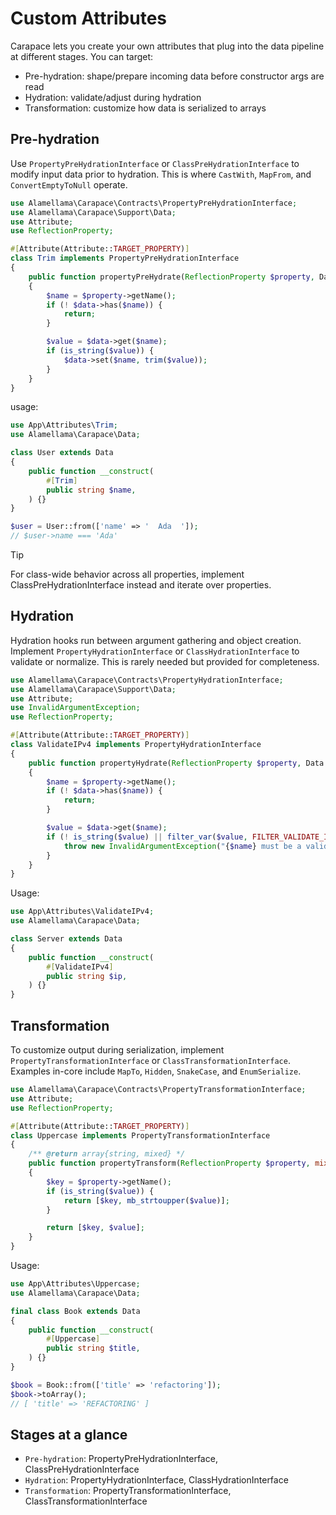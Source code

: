 # Custom Attributes

Carapace lets you create your own attributes that plug into the data pipeline at different stages. You can target:

- Pre-hydration: shape/prepare incoming data before constructor args are read
- Hydration: validate/adjust during hydration
- Transformation: customize how data is serialized to arrays

## Pre-hydration

Use `PropertyPreHydrationInterface` or `ClassPreHydrationInterface` to modify input data prior to hydration.
This is where `CastWith`, `MapFrom`, and `ConvertEmptyToNull` operate.

```php
use Alamellama\Carapace\Contracts\PropertyPreHydrationInterface;
use Alamellama\Carapace\Support\Data;
use Attribute;
use ReflectionProperty;

#[Attribute(Attribute::TARGET_PROPERTY)]
class Trim implements PropertyPreHydrationInterface
{
    public function propertyPreHydrate(ReflectionProperty $property, Data $data): void
    {
        $name = $property->getName();
        if (! $data->has($name)) {
            return;
        }

        $value = $data->get($name);
        if (is_string($value)) {
            $data->set($name, trim($value));
        }
    }
}
```

usage:

```php
use App\Attributes\Trim;
use Alamellama\Carapace\Data;

class User extends Data
{
    public function __construct(
        #[Trim]
        public string $name,
    ) {}
}

$user = User::from(['name' => '  Ada  ']);
// $user->name === 'Ada'
```

> [!tip]
> For class-wide behavior across all properties, implement ClassPreHydrationInterface instead and iterate over properties.

## Hydration

Hydration hooks run between argument gathering and object creation. Implement `PropertyHydrationInterface` or `ClassHydrationInterface` to validate or normalize. This is rarely needed but provided for completeness.

```php
use Alamellama\Carapace\Contracts\PropertyHydrationInterface;
use Alamellama\Carapace\Support\Data;
use Attribute;
use InvalidArgumentException;
use ReflectionProperty;

#[Attribute(Attribute::TARGET_PROPERTY)]
class ValidateIPv4 implements PropertyHydrationInterface
{
    public function propertyHydrate(ReflectionProperty $property, Data $data): void
    {
        $name = $property->getName();
        if (! $data->has($name)) {
            return;
        }

        $value = $data->get($name);
        if (! is_string($value) || filter_var($value, FILTER_VALIDATE_IP, FILTER_FLAG_IPV4) === false) {
            throw new InvalidArgumentException("{$name} must be a valid IPv4 address");
        }
    }
}
```

Usage:

```php
use App\Attributes\ValidateIPv4;
use Alamellama\Carapace\Data;

class Server extends Data
{
    public function __construct(
        #[ValidateIPv4]
        public string $ip,
    ) {}
}
```

## Transformation

To customize output during serialization, implement `PropertyTransformationInterface` or `ClassTransformationInterface`.
Examples in-core include `MapTo`, `Hidden`, `SnakeCase`, and `EnumSerialize`.

```php
use Alamellama\Carapace\Contracts\PropertyTransformationInterface;
use Attribute;
use ReflectionProperty;

#[Attribute(Attribute::TARGET_PROPERTY)]
class Uppercase implements PropertyTransformationInterface
{
    /** @return array{string, mixed} */
    public function propertyTransform(ReflectionProperty $property, mixed $value): array
    {
        $key = $property->getName();
        if (is_string($value)) {
            return [$key, mb_strtoupper($value)];
        }

        return [$key, $value];
    }
}
```

Usage:

```php
use App\Attributes\Uppercase;
use Alamellama\Carapace\Data;

final class Book extends Data
{
    public function __construct(
        #[Uppercase]
        public string $title,
    ) {}
}

$book = Book::from(['title' => 'refactoring']);
$book->toArray();
// [ 'title' => 'REFACTORING' ]
```

## Stages at a glance

- `Pre-hydration`: PropertyPreHydrationInterface, ClassPreHydrationInterface
- `Hydration`: PropertyHydrationInterface, ClassHydrationInterface
- `Transformation`: PropertyTransformationInterface, ClassTransformationInterface
